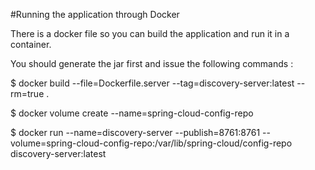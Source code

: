 #Running the application through Docker

There is a docker file so you can build the application and run it in a container.

You should generate the jar first and issue the following commands :

$ docker build --file=Dockerfile.server --tag=discovery-server:latest --rm=true .

$ docker volume create --name=spring-cloud-config-repo

$ docker run --name=discovery-server --publish=8761:8761  --volume=spring-cloud-config-repo:/var/lib/spring-cloud/config-repo discovery-server:latest